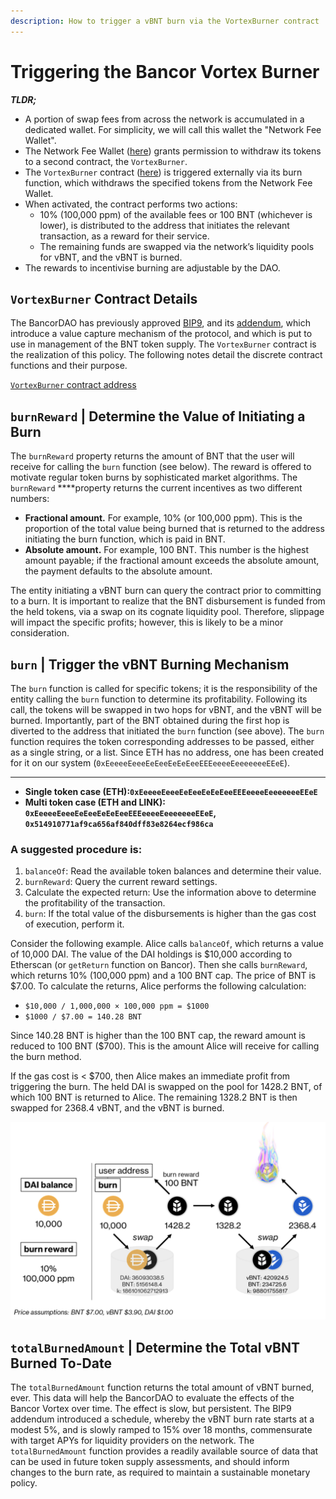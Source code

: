 ```yaml
---
description: How to trigger a vBNT burn via the VortexBurner contract
---
```


# Triggering the Bancor Vortex Burner

_**TLDR;**_

* A portion of swap fees from across the network is accumulated in a dedicated wallet. For simplicity, we will call this wallet the "Network Fee Wallet". 
* The Network Fee Wallet \([here](https://etherscan.io/address/0xeBcC959479634EEC5A4d7162e36f8B8cc763f491)\) grants permission to withdraw its tokens to a second contract, the `VortexBurner`.
* The `VortexBurner` contract \([here](https://etherscan.io/address/0x2f87b1fca1769bc3361700078e1985b2dc0f1142)\) is triggered externally via its burn function, which withdraws the specified tokens from the Network Fee Wallet.  
* When activated, the contract performs two actions:
  * 10% \(100,000 ppm\) of the available fees or 100 BNT \(whichever is lower\), is distributed to the address that initiates the relevant transaction, as a reward for their service.
  * The remaining funds are swapped via the network’s liquidity pools for vBNT, and the vBNT is burned. 
* The rewards to incentivise burning are adjustable by the DAO.

## `VortexBurner` Contract Details

The BancorDAO has previously approved [BIP9](https://gov.bancor.network/t/bip9-proposing-the-bancor-vortex/354), and its [addendum](https://gov.bancor.network/t/bip9-addendum-the-bancor-vortex-vbnt-burner-proposal-to-switch-to-a-flat-burn-rate/1015), which introduce a value capture mechanism of the protocol, and which is put to use in management of the BNT token supply. The `VortexBurner` contract is the realization of this policy. The following notes detail the discrete contract functions and their purpose. 

[`VortexBurner` contract address](https://etherscan.io/address/0x2f87b1fca1769bc3361700078e1985b2dc0f1142)

## **`burnReward` \| Determine the Value of Initiating a Burn**

The `burnReward` property returns the amount of BNT that the user will receive for calling the `burn` function \(see below\). The reward is offered to motivate regular token burns by sophisticated market algorithms. The `burnReward` ****property returns the current incentives as two different numbers:

* **Fractional amount.** For example, 10% \(or 100,000 ppm\). This is the proportion of the total value being burned that is returned to the address initiating the burn function, which is paid in BNT. 
* **Absolute amount.** For example, 100 BNT. This number is the highest amount payable; if the fractional amount exceeds the absolute amount, the payment defaults to the absolute amount.

The entity initiating a vBNT burn can query the contract prior to committing to a burn. It is important to realize that the BNT disbursement is funded from the held tokens, via a swap on its cognate liquidity pool. Therefore, slippage will impact the specific profits; however, this is likely to be a minor consideration.  

## **`burn` \| Trigger the vBNT Burning Mechanism** 

The `burn` function is called for specific tokens; it is the responsibility of the entity calling the `burn` function to determine its profitability. Following its call, the tokens will be swapped in two hops for vBNT, and the vBNT will be burned. Importantly, part of the BNT obtained during the first hop is diverted to the address that initiated the `burn` function \(see above\). The `burn` function requires the token corresponding addresses to be passed, either as a single string, or a list. Since ETH has no address, one has been created for it on our system \(`0xEeeeeEeeeEeEeeEeEeEeeEEEeeeeEeeeeeeeEEeE`\).  
****

* **Single token case \(ETH\):`0xEeeeeEeeeEeEeeEeEeEeeEEEeeeeEeeeeeeeEEeE`**
* **Multi token case \(ETH and LINK\): `0xEeeeeEeeeEeEeeEeEeEeeEEEeeeeEeeeeeeeEEeE`, `0x514910771af9ca656af840dff83e8264ecf986ca`** 

### **A suggested procedure is:**

1. `balanceOf`: Read the available token balances and determine their value.
2. `burnReward`:  Query the current reward settings.
3. Calculate the expected return: Use the information above to determine the profitability of the transaction.
4. `burn`: If the total value of the disbursements is higher than the gas cost of execution, perform it. 

Consider the following example. Alice calls `balanceOf`, which returns a value of 10,000 DAI. The value of the DAI holdings is $10,000 according to Etherscan \(or `getReturn` function on Bancor\). Then she calls `burnReward`, which returns 10% \(100,000 ppm\) and a 100 BNT cap. The price of BNT is $7.00. To calculate the returns, Alice performs the following calculation:

* `$10,000 / 1,000,000 × 100,000 ppm = $1000`
* `$1000 / $7.00 = 140.28 BNT`

Since 140.28 BNT is higher than the 100 BNT cap, the reward amount is reduced to 100 BNT \($700\). This is the amount Alice will receive for calling the burn method.

If the gas cost is &lt; $700, then Alice makes an immediate profit from triggering the burn. The held DAI is swapped on the pool for 1428.2 BNT, of which 100 BNT is returned to Alice. The remaining 1328.2 BNT is then swapped for 2368.4 vBNT, and the vBNT is burned.   


![](../.gitbook/assets/screen-shot-2021-04-04-at-20.50.39.png)

## **`totalBurnedAmount` \| Determine the Total vBNT Burned To-Date**

The `totalBurnedAmount` function returns the total amount of vBNT burned, ever. This data will help the BancorDAO to evaluate the effects of the Bancor Vortex over time. The effect is slow, but persistent. The BIP9 addendum introduced a schedule, whereby the vBNT burn rate starts at a modest 5%, and is slowly ramped to 15% over 18 months, commensurate with target APYs for liquidity providers on the network. The `totalBurnedAmount` function provides a readily available source of data that can be used in future token supply assessments, and should inform changes to the burn rate, as required to maintain a sustainable monetary policy.   



